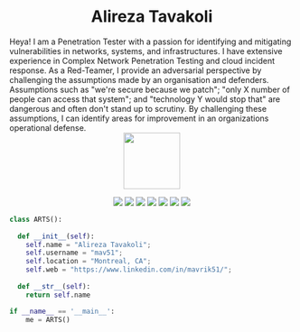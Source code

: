 <h1 align="center">
  <b>Alireza Tavakoli</b>
</h1>  
Heya! I am a Penetration Tester with a passion for identifying and mitigating vulnerabilities in networks, systems, and infrastructures. I have extensive experience in Complex Network Penetration Testing and cloud incident response. As a Red-Teamer, I provide an adversarial perspective by challenging the assumptions made by an organisation and defenders.  Assumptions such as "we're secure because we patch"; "only X number of people can access that system"; and "technology Y would stop that" are dangerous and often don't stand up to scrutiny.  By challenging these assumptions, I can identify areas for improvement in an organizations operational defense.

<br>
<div id="header" align="center">
<img src="https://media.giphy.com/media/TAywY9f1YFila/giphy.gif" width="100"/>
  </div>
<p>
<div align="center">
  <img src="https://img.shields.io/badge/Cisco-IOS-green">
  <img src="https://img.shields.io/badge/Ansible-IOS-yellowgreen">
  <img src="https://img.shields.io/badge/Python-IOS-red">
  <img src="https://img.shields.io/badge/AIX-SUN-brightgreen">
  <img src="https://img.shields.io/badge/Azure-GraphQL-lightgrey">
  <img src="https://img.shields.io/badge/Azure-AAD-orange">
  <img src="https://img.shields.io/badge/Splunk-FX-green">
</div>
</p>

```python
class ARTS():
    
  def __init__(self):
    self.name = "Alireza Tavakoli";
    self.username = "mav51";
    self.location = "Montreal, CA";
    self.web = "https://www.linkedin.com/in/mavrik51/";
  
  def __str__(self):
    return self.name

if __name__ == '__main__':
    me = ARTS()
```

